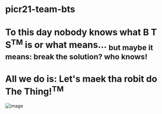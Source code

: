 # picr21-team-bts
# To this day nobody knows what B T S<sup>TM</sup> is or what means... <sub>but maybe it means: break the solution? who knows!</sub>
# All we do is: Let's maek tha robit do The Thing!<sup>TM</sup>

![image](https://user-images.githubusercontent.com/30321314/132842864-88c2c4f2-6b53-4bf2-b4de-b94aaf28764a.png)

